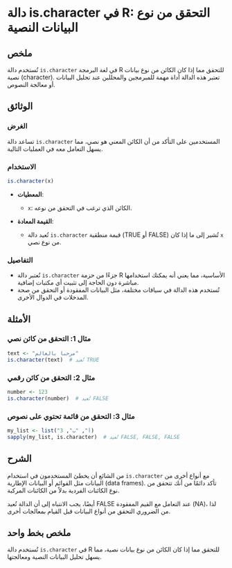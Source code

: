 <!--
Meta Description: # دالة is.character في R: التحقق من نوع البيانات النصية ## ملخص تُستخدم دالة `is.character` في لغة البرمجة R للتحقق مما إذا كان الكائن من نوع بيانات ن...
Meta Keywords: character, التحقق, البيانات, دالة, false
-->

# دالة is.character في R: التحقق من نوع البيانات النصية

## ملخص
تُستخدم دالة `is.character` في لغة البرمجة R للتحقق مما إذا كان الكائن من نوع بيانات نصية (character). تعتبر هذه الدالة أداة مهمة للمبرمجين والمحللين عند تحليل البيانات أو معالجة النصوص.

## الوثائق
### الغرض
تساعد دالة `is.character` المستخدمين على التأكد من أن الكائن المعني هو نصي، مما يسهل التعامل معه في العمليات التالية.

### الاستخدام
```R
is.character(x)
```
- **المعطيات**: 
  - `x`: الكائن الذي ترغب في التحقق من نوعه.
  
- **القيمة المعادة**: 
  - تُعيد دالة `is.character` قيمة منطقية (TRUE أو FALSE) تُشير إلى ما إذا كان `x` من نوع نصي.

### التفاصيل
- تُعتبر دالة `is.character` جزءًا من حزمة R الأساسية، مما يعني أنه يمكنك استخدامها مباشرة دون الحاجة إلى تثبيت أي مكتبات إضافية.
- تُستخدم هذه الدالة في سياقات مختلفة، مثل البيانات المفقودة أو التحقق من صحة المدخلات في الدوال الأخرى.

## الأمثلة
### مثال 1: التحقق من كائن نصي
```R
text <- "مرحبا بالعالم"
is.character(text)  # تُعيد TRUE
```

### مثال 2: التحقق من كائن رقمي
```R
number <- 123
is.character(number)  # تُعيد FALSE
```

### مثال 3: التحقق من قائمة تحتوي على نصوص
```R
my_list <- list("أ", "ب", 3)
sapply(my_list, is.character)  # تُعيد FALSE, FALSE, FALSE
```

## الشرح
من الشائع أن يخطئ المستخدمون في استخدام `is.character` مع أنواع أخرى من البيانات مثل القوائم أو البيانات الإطارية (data frames). تأكد دائمًا من أنك تتحقق من نوع الكائنات الفردية بدلاً من الكائنات المركبة. 

أيضًا، يجب الانتباه إلى أن الدالة تُعيد FALSE عند التعامل مع القيم المفقودة (NA)، لذا من الضروري التحقق من أنواع البيانات قبل القيام بمعالجات أخرى.

## ملخص بخط واحد
تُستخدم دالة `is.character` في R للتحقق مما إذا كان الكائن من نوع بيانات نصية، مما يسهل تحليل البيانات النصية ومعالجتها.